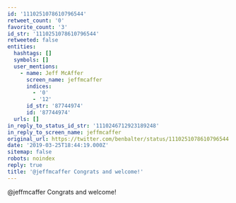 ```yaml
---
id: '1110251078610796544'
retweet_count: '0'
favorite_count: '3'
id_str: '1110251078610796544'
retweeted: false
entities:
  hashtags: []
  symbols: []
  user_mentions:
    - name: Jeff McAffer
      screen_name: jeffmcaffer
      indices:
        - '0'
        - '12'
      id_str: '87744974'
      id: '87744974'
  urls: []
in_reply_to_status_id_str: '1110246712923189248'
in_reply_to_screen_name: jeffmcaffer
original_url: https://twitter.com/benbalter/status/1110251078610796544
date: '2019-03-25T18:44:19.000Z'
sitemap: false
robots: noindex
reply: true
title: '@jeffmcaffer Congrats and welcome!'
---
```


@jeffmcaffer Congrats and welcome!